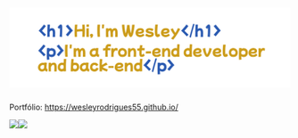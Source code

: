 # <img src="apresentacao.png">

Portfólio: <a href="https://wesleyrodrigues55.github.io/">https://wesleyrodrigues55.github.io/</a>


<div style="display: flex; gap: 4">
  <img src="https://github-readme-stats.vercel.app/api?username=WesleyRodrigues55&show_icons=true&theme=neon">
  <img src="https://github-readme-stats.vercel.app/api/top-langs/?username=WesleyRodrigues55&layout=compact&theme=neon">
</div>
